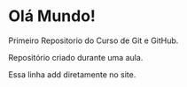 # Olá Mundo!
 Primeiro Repositorio do Curso de Git e GitHub.

 Repositório criado durante uma aula.

 Essa linha add diretamente no site.
